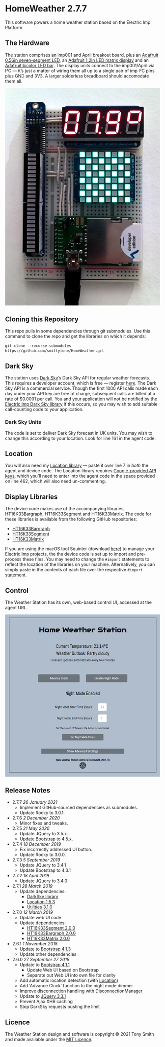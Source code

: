 # HomeWeather 2.7.7 #

This software powers a home weather station based on the Electric Imp Platform.

## The Hardware ##

The station comprises an imp001 and April breakout board, plus an [Adafruit 0.56in seven-segment LED](https://www.adafruit.com/products/878), an [Adafruit 1.2in LED matrix display](https://www.adafruit.com/products/1856) and an [Adafruit bicolor LED bar](https://www.adafruit.com/products/1721). The display units connect to the imp001/April via I&sup2;C &mdash; it’s just a matter of wiring them all up to a single pair of imp I&sup2;C pins plus GND and 3V3. A larger solderless breadboard should accomodate them all.

![Weather Station](images/ws.jpg)

## Cloning this Repository ##

This repo pulls in some dependencies through git submodules. Use this command to clone the repo and get the libraries on which it depends:

```
git clone --recurse-submodules https://github.com/smittytone/HomeWeather.git
```




## Dark Sky ##

The station uses [Dark Sky](https://darksky.net/)’s Dark Sky API for regular weather forecasts. This requires a developer account, which is free &mdash; register [here](https://darksky.net/dev/register). The Dark Sky API is a commercial service. Though the first 1000 API calls made each day under your API key are free of charge, subsequent calls are billed at a rate of $0.0001 per call. You and your application will not be notified by the [Electric Imp Dark Sky library](https://developer.electricimp.com/libraries/webservices/darksky) if this occurs, so you may wish to add suitable call-counting code to your application.

### Dark Sky Units ###

The code is set to deliver Dark Sky forecast in UK units. You may wish to change this according to your location. Look for line 161 in the agent code.

## Location ##

You will also need my [Location library](https://github.com/smittytone/Location) &mdash; paste it over line 7 in *both* the agent and device code. The Location library requires [Google-provided API keys](https://developers.google.com/maps/documentation/geolocation/intro), which you’ll need to enter into the agent code in the space provided on line 462, which will also need un-commenting.

## Display Libraries ##

The device code makes use of the accompanying libraries, HT16K33Bargraph, HT16K33Segment and HT16K33Matrix. The code for these libraries is available from the following GitHub repositories:

- [HT16K33Bargraph](https://github.com/smittytone/HT16K33Bargraph)
- [HT16K33Segment](https://github.com/smittytone/HT16K33Segment)
- [HT16K33Matrix](https://github.com/smittytone/HT16K33Matrix)

If you are using the macOS tool Squinter (download [here](https://smittytone.github.io/squinter/version2/index.html)) to manage your Electric Imp projects, the the device code is set up to import and pre-process these files. You may need to change the `#import` statements to reflect the location of the libraries on your machine. Alternatively, you can simply paste in the contents of each file over the respective `#import` statement.

## Control ##

The Weather Station has its own, web-based control UI, accessed at the agent URL.

<p align="center"><img src="images/grab01.png" width="800"></p>

## Release Notes ##

- 2.7.7 *26 January 2021*
    - Implement GitHub-sourced dependencies as submodules.
    - Update Rocky to 3.0.1.
- 2.7.6 *2 December 2020*
    - Minor fixes and tweaks.
- 2.7.5 *21 May 2020*
    - Update JQuery to 3.5.x.
    - Update Bootstrap to 4.5.x.
- 2.7.4 *18 December 2019*
    - Fix incorrectly addressed UI button.
    - Update Rocky to 3.0.0.
- 2.7.3 *5 September 2019*
    - Update JQuery to 3.4.1
    - Update Bootstrap to 4.3.1
- 2.7.2 *18 April 2019*
    - Update JQuery to 3.4.0
- 2.7.1 *28 March 2019*
    - Update dependencies:
        - [DarkSky library](https://developer.electricimp.com/libraries/webservices/darksky)
        - [Location 1.5.3](https://github.com/smittytone/Location)
        - [Utilities 3.1.0](https://github.com/smittytone/generic)
- 2.7.0 *12 March 2019*
    - Update web UI code
    - Update dependencies:
        - [HT16K33Segment 2.0.0](https://github.com/smittytone/HT16K33Segment)
        - [HT16K33Bargraph 2.0.0](https://github.com/smittytone/HT16K33Bargraph)
        - [HT16K33Matrix 2.0.0](https://github.com/smittytone/HT16K33Matrix)
- 2.6.1 *1 November 2018*
    - Update to [Bootstrap 4.1.3](https://getbootstrap.com/)
    - Update other dependencies
- 2.6.0 *27 September 27 2018*
    - Update to [Bootstrap 4.1.1](https://getbootstrap.com/)
        - Update Web UI based on Bootstrap
        - Separate out Web UI into own file for clarity
    - Add automatic location detection (with [Location](https://github.com/smittytone/Location))
    - Add ‘Advance Clock’ function to the night mode dimmer
    - Improve disconnection handling with [DisconnectionManager](https://github.com/smittytone/generic/blob/master/disconnect.nut)
    - Update to [JQuery 3.3.1](https://jquery.com)
    - Prevent Ajax XHR caching
    - Stop DarkSky requests busting the limit

## Licence ##

The Weather Station design and software is copyright &copy; 2021 Tony Smith and made available under the [MIT Licence](./LICENSE).
